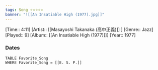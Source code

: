 ```yaml
---
tags: Song ⭐⭐⭐⭐⭐ 
banner: "![[An Insatiable High (1977).jpg]]"
---
```

[Time:: 4:11]
[Artist:: [[Masayoshi Takanaka (高中正義)]] ]
[Genre:: Jazz]
[Played:: 9]
[Album:: [[An Insatiable High (1977)]]]
[Year:: 1977]
### Dates
````dataview
TABLE Favorite_Song
WHERE Favorite_Song = [[E. S. P.]]
````